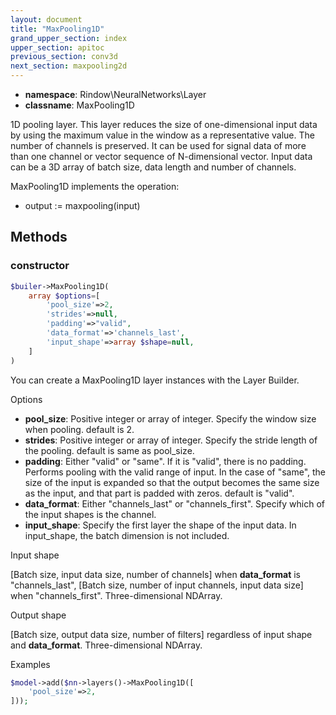 ```yaml
---
layout: document
title: "MaxPooling1D"
grand_upper_section: index
upper_section: apitoc
previous_section: conv3d
next_section: maxpooling2d
---
```


- **namespace**: Rindow\NeuralNetworks\Layer
- **classname**: MaxPooling1D

 1D pooling layer.
This layer reduces the size of one-dimensional input data by using the maximum value in the window as a representative value. The number of channels is preserved.
 It can be used for signal data of more than one channel or vector sequence of N-dimensional vector.
 Input data can be a 3D array of batch size, data length and number of channels.
 

MaxPooling1D implements the operation:

- output := maxpooling(input)


Methods
-------

### constructor
```php
$builer->MaxPooling1D(
    array $options=[
        'pool_size'=>2,
        'strides'=>null,
        'padding'=>"valid",
        'data_format'=>'channels_last',
        'input_shape'=>array $shape=null,
    ]
)
```
You can create a MaxPooling1D layer instances with the Layer Builder.

Options

- **pool_size**: Positive integer or array of integer. Specify the window size when pooling. default is 2.
- **strides**: Positive integer or array of integer. Specify the stride length of the pooling. default is same as pool_size.
- **padding**: Either "valid" or "same". If it is "valid", there is no padding.  Performs pooling with the valid range of input.  In the case of "same", the size of the input is expanded so that the output becomes the same size as the input, and that part is padded with zeros. default is "valid".
- **data_format**: Either "channels_last" or "channels_first". Specify which of the input shapes is the channel.
- **input_shape**: Specify the first layer the shape of the input data. In input_shape, the batch dimension is not included.

Input shape

[Batch size, input data size, number of channels] when **data_format** is "channels_last", [Batch size, number of input channels, input data size] when "channels_first".
 Three-dimensional NDArray.

Output shape

[Batch size, output data size, number of filters] regardless of input shape and **data_format**.
 Three-dimensional NDArray.

Examples

```php
$model->add($nn->layers()->MaxPooling1D([
    'pool_size'=>2,
]));
```